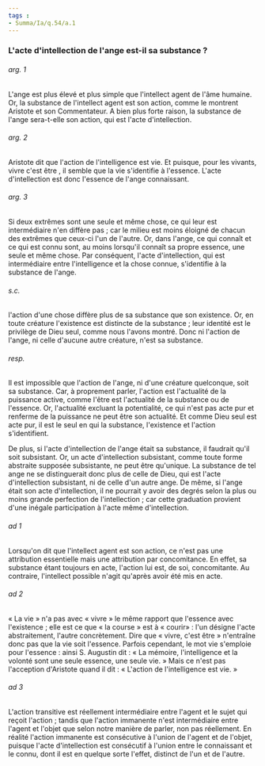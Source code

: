 ```yaml
---
tags : 
- Summa/Ia/q.54/a.1
---
```


### L'acte d'intellection de l'ange est-il sa substance ?

###### arg. 1
L'ange est plus élevé et plus simple que l'intellect agent de l'âme humaine. Or, la substance de l'intellect agent est son action, comme le montrent Aristote et son Commentateur. A bien plus forte raison, la substance de l'ange sera-t-elle son action, qui est l'acte d'intellection. 

###### arg. 2
Aristote dit que l'action de l'intelligence est vie. Et puisque, pour les vivants, vivre c'est être , il semble que la vie s'identifie à l'essence. L'acte d'intellection est donc l'essence de l'ange connaissant. 

###### arg. 3
Si deux extrêmes sont une seule et même chose, ce qui leur est intermédiaire n'en diffère pas ; car le milieu est moins éloigné de chacun des extrêmes que ceux-ci l'un de l'autre. Or, dans l'ange, ce qui connaît et ce qui est connu sont, au moins lorsqu'il connaît sa propre essence, une seule et même chose. Par conséquent, l'acte d'intellection, qui est intermédiaire entre l'intelligence et la chose connue, s'identifie à la substance de l'ange. 

###### s.c.
l'action d'une chose diffère plus de sa substance que son existence. Or, en toute créature l'existence est distincte de la substance ; leur identité est le privilège de Dieu seul, comme nous l'avons montré. Donc ni l'action de l'ange, ni celle d'aucune autre créature, n'est sa substance. 

###### resp.
Il est impossible que l'action de l'ange, ni d'une créature quelconque, soit sa substance. Car, à proprement parler, l'action est l'actualité de la puissance active, comme l'être est l'actualité de la substance ou de l'essence. Or, l'actualité excluant la potentialité, ce qui n'est pas acte pur et renferme de la puissance ne peut être son actualité. Et comme Dieu seul est acte pur, il est le seul en qui la substance, l'existence et l'action s'identifient. 

De plus, si l'acte d'intellection de l'ange était sa substance, il faudrait qu'il soit subsistant. Or, un acte d'intellection subsistant, comme toute forme abstraite supposée subsistante, ne peut être qu'unique. La substance de tel ange ne se distinguerait donc plus de celle de Dieu, qui est l'acte d'intellection subsistant, ni de celle d'un autre ange. De même, si l'ange était son acte d'intellection, il ne pourrait y avoir des degrés selon la plus ou moins grande perfection de l'intellection ; car cette graduation provient d'une inégale participation à l'acte même d'intellection. 

###### ad 1
Lorsqu'on dit que l'intellect agent est son action, ce n'est pas une attribution essentielle mais une attribution par concomitance. En effet, sa substance étant toujours en acte, l'action lui est, de soi, concomitante. Au contraire, l'intellect possible n'agit qu'après avoir été mis en acte. 

###### ad 2
« La vie » n'a pas avec « vivre » le même rapport que l'essence avec l'existence ; elle est ce que « la course » est à « courir» : l'un désigne l'acte abstraitement, l'autre concrètement. Dire que « vivre, c'est être » n'entraîne donc pas que la vie soit l'essence. Parfois cependant, le mot vie s'emploie pour l'essence : ainsi S. Augustin dit : « La mémoire, l'intelligence et la volonté sont une seule essence, une seule vie. » Mais ce n'est pas l'acception d'Aristote quand il dit : « L'action de l'intelligence est vie. » 

###### ad 3
L'action transitive est réellement intermédiaire entre l'agent et le sujet qui reçoit l'action ; tandis que l'action immanente n'est intermédiaire entre l'agent et l'objet que selon notre manière de parler, non pas réellement. En réalité l'action immanente est consécutive à l'union de l'agent et de l'objet, puisque l'acte d'intellection est consécutif à l'union entre le connaissant et le connu, dont il est en quelque sorte l'effet, distinct de l'un et de l'autre. 



